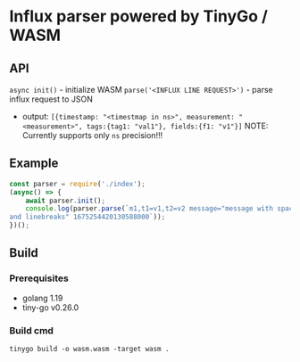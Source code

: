 # Influx parser powered by TinyGo / WASM

## API

`async init()` - initialize WASM
`parse('<INFLUX LINE REQUEST>')` - parse influx request to JSON
- output: `[{timestamp: "<timestmap in ns>", measurement: "<measurement>", tags:{tag1: "val1"}, fields:{f1: "v1"}]`
NOTE: Currently supports only `ns` precision!!!

## Example

```javascript
const parser = require('./index');
(async() => {
    await parser.init();
    console.log(parser.parse(`m1,t1=v1,t2=v2 message="message with spaces 
and linebreaks" 1675254420130588000`));
})();
```

## Build

### Prerequisites
- golang 1.19
- tiny-go v0.26.0

### Build cmd

`tinygo build -o wasm.wasm -target wasm .`
